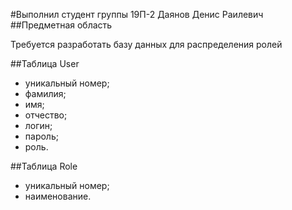 #Выполнил студент группы 19П-2 Даянов Денис Раилевич
##Предметная область

Требуется разработать базу данных для распределения ролей

##Таблица User

- уникальный номер;
- фамилия;
- имя;
- отчество;
- логин;
- пароль;
- роль.

##Таблица Role

- уникальный номер;
- наименование.
